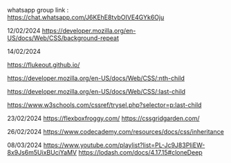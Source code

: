 whatsapp group link : https://chat.whatsapp.com/J6KEhE8tvbOIVE4GYk6Oju

12/02/2024
https://developer.mozilla.org/en-US/docs/Web/CSS/background-repeat

14/02/2024

https://flukeout.github.io/

https://developer.mozilla.org/en-US/docs/Web/CSS/:nth-child

https://developer.mozilla.org/en-US/docs/Web/CSS/:last-child

https://www.w3schools.com/cssref/trysel.php?selector=p:last-child

23/02/2024
https://flexboxfroggy.com/
https://cssgridgarden.com/

26/02/2024
https://www.codecademy.com/resources/docs/css/inheritance

08/03/2024
https://www.youtube.com/playlist?list=PL-Jc9J83PIiEW-8x9Js6m5UixBUciYaMV
https://lodash.com/docs/4.17.15#cloneDeep